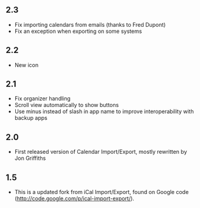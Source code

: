 ## 2.3
  * Fix importing calendars from emails (thanks to Fred Dupont)
  * Fix an exception when exporting on some systems

## 2.2
  * New icon

## 2.1
  * Fix organizer handling
  * Scroll view automatically to show buttons
  * Use minus instead of slash in app name to improve interoperability with backup apps

## 2.0
  * First released version of Calendar Import/Export, mostly rewritten by Jon Griffiths


## 1.5
  * This is a updated fork from iCal Import/Export, found on Google code (http://code.google.com/p/ical-import-export/).
